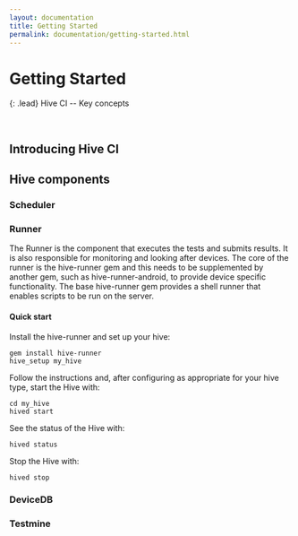 ```yaml
---
layout: documentation
title: Getting Started
permalink: documentation/getting-started.html
---
```


# Getting Started

{: .lead}
Hive CI -- Key concepts

<br />

## Introducing Hive CI

## Hive components

### Scheduler

### Runner

The Runner is the component that executes the tests and submits results. It is
also responsible for monitoring and looking after devices. The core of the
runner is the hive-runner gem and this needs to be supplemented by another gem,
such as hive-runner-android, to provide device specific functionality. The base
hive-runner gem provides a shell runner that enables scripts to be run on the
server.

#### Quick start

Install the hive-runner and set up your hive:

    gem install hive-runner
    hive_setup my_hive

Follow the instructions and, after configuring as appropriate for your hive
type, start the Hive with:

    cd my_hive
    hived start

See the status of the Hive with:

    hived status

Stop the Hive with:

    hived stop

### DeviceDB

### Testmine



